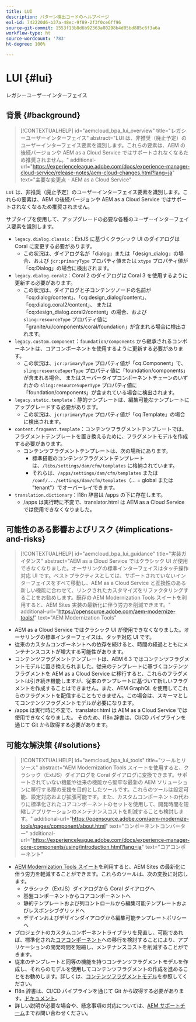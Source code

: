 ```yaml
---
title: LUI
description: パターン検出コードのヘルプページ
exl-id: 742220d6-b37a-48ec-9f89-2f3f0ce6ff96
source-git-commit: 1553f13b8d6b92363a80298b4d05bd885c6f3a6a
workflow-type: ht
source-wordcount: '783'
ht-degree: 100%

---
```


# LUI {#lui}

レガシーユーザーインターフェイス

## 背景 {#background}

>[!CONTEXTUALHELP]
>id="aemcloud_bpa_lui_overview"
>title="レガシーユーザーインターフェイス"
>abstract="LUI は、非推奨（廃止予定）のユーザーインターフェイス要素を識別します。これらの要素は、AEM の後続バージョンや AEM as a Cloud Service ではサポートされなくなるため推奨されません。"
>additional-url="https://experienceleague.adobe.com/docs/experience-manager-cloud-service/release-notes/aem-cloud-changes.html?lang=ja" text="主要な変更点 - AEM as a Cloud Service"

`LUI` は、非推奨（廃止予定）のユーザーインターフェイス要素を識別します。これらの要素は、AEM の後続バージョンや AEM as a Cloud Service ではサポートされなくなるため推奨されません。

サブタイプを使用して、アップグレードの必要な各種のユーザーインターフェイス要素を識別します。

* `legacy.dialog.classic`：ExtJS に基づくクラシック UI のダイアログは Coral に変更する必要があります。
   * この状況は、ダイアログ名が「dialog」または「design_dialog」の場合、および `jcr:primaryType` プロパティ値または `xtype` プロパティ値が「cq:Dialog」の場合に検出されます。
* `legacy.dialog.coral2`：Coral 2 のダイアログは Coral 3 を使用するように更新する必要があります。
   * この状況は、ダイアログと子コンテンツノードの名前が「cq:dialog/content」、「cq:design_dialog/content」、「cq:dialog.coral2/content」、
または「cq:design_dialog.coral2/content」の場合、および `sling:resourceType` プロパティ値に「granite/ui/components/coral/foundation」が含まれる場合に検出されます。
* `legacy.custom.component`：`foundation/components` から継承されるコンポーネントは、コアコンポーネントを使用するように更新する必要があります。
   * この状況は、`jcr:primaryType` プロパティ値が「cq:Component」で、
      `sling:resourceSuperType` プロパティ値に「foundation/components」が含まれる場合、
      またはスーパータイプコンポーネントチェーンのいずれかの `sling:resourceSuperType` プロパティ値に「foundation/components」が含まれている場合に検出されます。
* `legacy.static.template`：静的テンプレートは、編集可能なテンプレートにアップグレードする必要があります。
   * この状況は、`jcr:primaryType` プロパティ値が「cq:Template」の場合に検出されます。
* `content.fragment.template`：コンテンツフラグメントテンプレートでは、フラグメントテンプレートを置き換えるために、フラグメントモデルを作成する必要があります。
   * コンテンツフラグメントテンプレートは、次の場所にあります。
      * 標準搭載のコンテンツフラグメントテンプレートは、`/libs/settings/dam/cfm/templates` に格納されています。
      * それらは、`/apps/settings/dam/cfm/templates` または `/conf/.../settings/dam/cfm/templates`（... = global または &quot;tenant&quot;）でオーバーレイできます。
* `translation.dictionary`：I18n 辞書は /apps の下に存在します。
   * /apps は実行時に不変で、translator.html は AEM as a Cloud Service では使用できなくなりました。

## 可能性のある影響およびリスク {#implications-and-risks}

>[!CONTEXTUALHELP]
>id="aemcloud_bpa_lui_guidance"
>title="実装ガイダンス"
>abstract="AEM as a Cloud Service ではクラシック UI が使用できなくなりました。オーサリングの標準インターフェイスはタッチ操作対応 UI です。ベストプラクティスとしては、サポートされていないインターフェイスをすべて移動し、AEM as a Cloud Service と互換性のある新しい機能に合わせて、リンクされたカスタマイズをリファクタリングすることをお勧めします。既存の AEM Modernization Tools スイートを利用すると、AEM Sites 実装の最新化に伴う労力を削減できます。"
>additional-url="https://opensource.adobe.com/aem-modernize-tools/" text="AEM Modernization Tools"

* AEM as a Cloud Service ではクラシック UI が使用できなくなりました。オーサリングの標準インターフェイスは、タッチ対応 UI です。
* 従来のカスタムコンポーネントへの依存を続けると、時間の経過とともにメンテナンスコストが増大する可能性があります。
* コンテンツフラグメントテンプレートは、AEM 6.3 ではコンテンツフラグメントモデルに置き換えられました。従来のテンプレートに基づくコンテンツフラグメントを AEM as a Cloud Service に移行すると、これらのフラグメントは引き続き機能しますが、従来のテンプレートに基づいて新しいフラグメントを作成することはできません。また、AEM GraphQL を使用してこれらのフラグメントを配信することもできません。この場合は、スキーマとしてコンテンツフラグメントモデルが必要になります。
* /apps は実行時に不変で、translator.html は AEM as a Cloud Service では使用できなくなりました。 そのため、I18n 辞書は、CI/CD パイプラインを通じて Git から取得する必要があります。

## 可能な解決策 {#solutions}

>[!CONTEXTUALHELP]
>id="aemcloud_bpa_lui_tools"
>title="ツールとリソース"
>abstract="AEM Modernization Tools スイートを使用すると、クラシック（ExtJS）ダイアログを Coral ダイアログに変換できます。サポートされていない機能や従来の機能から堅牢な最新の AEM ソリューションに移行する際の支援を目的としたツールです。これらのツールは設定可能、設定対応および拡張可能です。また、カスタムコンポーネントの代わりに標準化されたコアコンポーネントのセットを使用して、開発時間を短縮しアプリケーションのメンテナンスコストを削減することも検討します。"
>additional-url="https://opensource.adobe.com/aem-modernize-tools/pages/component/about.html" text="コンポーネントコンバーター"
>additional-url="https://experienceleague.adobe.com/docs/experience-manager-core-components/using/introduction.html?lang=ja" text="コアコンポーネント"

* [AEM Modernization Tools スイート](https://opensource.adobe.com/aem-modernize-tools/)を利用すると、AEM Sites の最新化に伴う労力を軽減することができます。これらのツールは、次の変換に対応します。
   * クラシック（ExtJS）ダイアログから Coral ダイアログへ
   * 基盤コンポーネントからコアコンポーネントへ
   * 静的テンプレートおよび列コントロールから編集可能テンプレートおよびレスポンシブグリッドへ
   * デザインおよびデザインダイアログから編集可能テンプレートポリシーへ
* プロジェクトのカスタムコンポーネントライブラリを見直し、可能であれば、標準化された[コアコンポーネント](https://experienceleague.adobe.com/docs/experience-manager-core-components/using/introduction.html?lang=ja)への移行を検討することにより、アプリケーションの開発時間を短縮し、メンテナンスコストを削減することができます。
* 従来のテンプレートと同等の機能を持つコンテンツフラグメントモデルを作成し、それらのモデルを使用してコンテンツフラグメントの作成を進めることをお勧めします。詳しくは、[コンテンツフラグメントモデル](https://experienceleague.adobe.com/docs/experience-manager-65/assets/content-fragments/content-fragments-models.html?lang=ja)を参照してください。
* I18n 辞書は、CI/CD パイプラインを通じて Git から取得する必要があります。[ドキュメント](https://experienceleague.adobe.com/docs/experience-manager-cloud-service/content/release-notes/aem-cloud-changes.html?lang=ja#apps-libs-immutable)。
* 詳しい説明が必要な場合や、懸念事項の対応については、[AEM サポートチーム](https://helpx.adobe.com/jp/enterprise/using/support-for-experience-cloud.html)までお問い合わせください。
